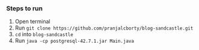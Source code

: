 ### Steps to run

1. Open terminal
2. Run ```git clone https://github.com/pranjalcborty/blog-sandcastle.git```
3. ```cd``` into ```blog-sandcastle```
4. Run ```java -cp postgresql-42.7.1.jar Main.java```

